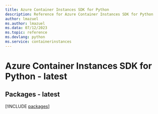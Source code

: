 ```yaml
---
title: Azure Container Instances SDK for Python
description: Reference for Azure Container Instances SDK for Python
author: lmazuel
ms.author: lmazuel
ms.data: 07/12/2023
ms.topic: reference
ms.devlang: python
ms.service: containerinstances
---
```

# Azure Container Instances SDK for Python - latest
## Packages - latest
[!INCLUDE [packages](container-instances-index.md)]